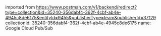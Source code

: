 imported from https://www.postman.com/v1/backend/redirect?type=collection&id=35240-356dabf4-362f-4cbf-ab4e-4945c8de6175&entityId=9455&publisherType=team&publisherId=37129
collectionId: 35240-356dabf4-362f-4cbf-ab4e-4945c8de6175
name: Google Cloud Pub/Sub